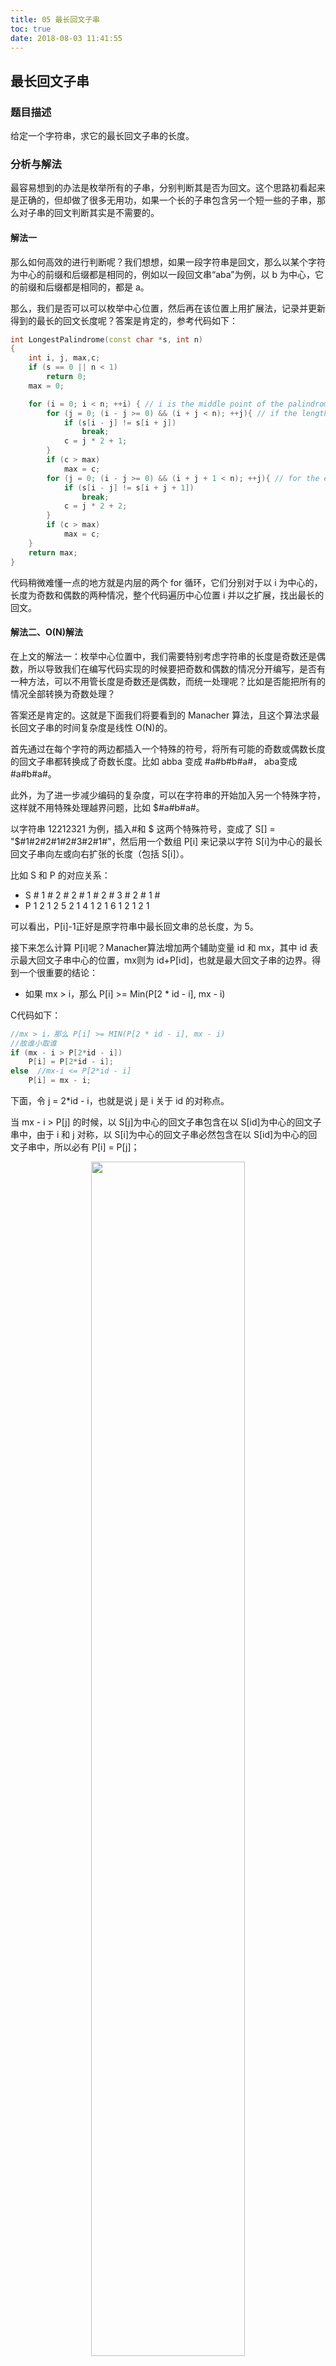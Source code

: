 ```yaml
---
title: 05 最长回文子串
toc: true
date: 2018-08-03 11:41:55
---
```

## 最长回文子串

### 题目描述
给定一个字符串，求它的最长回文子串的长度。

### 分析与解法
最容易想到的办法是枚举所有的子串，分别判断其是否为回文。这个思路初看起来是正确的，但却做了很多无用功，如果一个长的子串包含另一个短一些的子串，那么对子串的回文判断其实是不需要的。

#### 解法一

那么如何高效的进行判断呢？我们想想，如果一段字符串是回文，那么以某个字符为中心的前缀和后缀都是相同的，例如以一段回文串“aba”为例，以 b 为中心，它的前缀和后缀都是相同的，都是 a。

那么，我们是否可以可以枚举中心位置，然后再在该位置上用扩展法，记录并更新得到的最长的回文长度呢？答案是肯定的，参考代码如下：

```cpp
int LongestPalindrome(const char *s, int n)
{
	int i, j, max,c;
	if (s == 0 || n < 1)
		return 0;
	max = 0;

	for (i = 0; i < n; ++i) { // i is the middle point of the palindrome
		for (j = 0; (i - j >= 0) && (i + j < n); ++j){ // if the length of the palindrome is odd
			if (s[i - j] != s[i + j])
				break;
			c = j * 2 + 1;
		}
		if (c > max)
			max = c;
		for (j = 0; (i - j >= 0) && (i + j + 1 < n); ++j){ // for the even case
			if (s[i - j] != s[i + j + 1])
				break;
			c = j * 2 + 2;
		}
		if (c > max)
			max = c;
	}
	return max;
}
```

代码稍微难懂一点的地方就是内层的两个 for 循环，它们分别对于以 i 为中心的，长度为奇数和偶数的两种情况，整个代码遍历中心位置 i 并以之扩展，找出最长的回文。


#### 解法二、O(N)解法

在上文的解法一：枚举中心位置中，我们需要特别考虑字符串的长度是奇数还是偶数，所以导致我们在编写代码实现的时候要把奇数和偶数的情况分开编写，是否有一种方法，可以不用管长度是奇数还是偶数，而统一处理呢？比如是否能把所有的情况全部转换为奇数处理？

答案还是肯定的。这就是下面我们将要看到的 Manacher 算法，且这个算法求最长回文子串的时间复杂度是线性 O(N)的。

首先通过在每个字符的两边都插入一个特殊的符号，将所有可能的奇数或偶数长度的回文子串都转换成了奇数长度。比如 abba 变成 #a#b#b#a#， aba变成 #a#b#a#。

此外，为了进一步减少编码的复杂度，可以在字符串的开始加入另一个特殊字符，这样就不用特殊处理越界问题，比如 $#a#b#a#。

以字符串 12212321 为例，插入#和 $ 这两个特殊符号，变成了 S[] = "$#1#2#2#1#2#3#2#1#"，然后用一个数组 P[i] 来记录以字符 S[i]为中心的最长回文子串向左或向右扩张的长度（包括 S[i]）。

比如 S 和 P 的对应关系：

 - S  #  1  #  2  #  2  #  1  #  2  #  3  #  2  #  1  #
 - P  1  2  1  2  5  2  1  4  1  2  1  6  1  2  1  2  1

可以看出，P[i]-1正好是原字符串中最长回文串的总长度，为 5。

接下来怎么计算 P[i]呢？Manacher算法增加两个辅助变量 id 和 mx，其中 id 表示最大回文子串中心的位置，mx则为 id+P[id]，也就是最大回文子串的边界。得到一个很重要的结论：
- 如果 mx > i，那么 P[i] >= Min(P[2 * id - i], mx - i)

C代码如下：
```c
//mx > i，那么 P[i] >= MIN(P[2 * id - i], mx - i)
//故谁小取谁
if (mx - i > P[2*id - i])
    P[i] = P[2*id - i];
else  //mx-i <= P[2*id - i]
    P[i] = mx - i;
```
下面，令 j = 2*id - i，也就是说 j 是 i 关于 id 的对称点。

当 mx - i > P[j] 的时候，以 S[j]为中心的回文子串包含在以 S[id]为中心的回文子串中，由于 i 和 j 对称，以 S[i]为中心的回文子串必然包含在以 S[id]为中心的回文子串中，所以必有 P[i] = P[j]；

<p align="center">
    <img width="70%" height="70%" src="http://images.iterate.site/blog/image/180803/cdi2mKE42a.png?imageslim">
</p>

当 P[j] >= mx - i 的时候，以 S[j]为中心的回文子串不一定完全包含于以 S[id]为中心的回文子串中，但是基于对称性可知，下图中两个绿框所包围的部分是相同的，也就是说以 S[i]为中心的回文子串，其向右至少会扩张到 mx 的位置，也就是说 P[i] >= mx - i。至于 mx 之后的部分是否对称，再具体匹配。

<p align="center">
    <img width="70%" height="70%" src="http://images.iterate.site/blog/image/180803/9eJeIk0I55.png?imageslim">
</p>

此外，对于 mx <= i 的情况，因为无法对 P[i]做更多的假设，只能让 P[i] = 1，然后再去匹配。

综上，关键代码如下：
```c
//输入，并处理得到字符串 s
int p[1000], mx = 0, id = 0;
memset(p, 0, sizeof(p));
for (i = 1; s[i] != '\0'; i++)
{
	p[i] = mx > i ? min(p[2 * id - i], mx - i) : 1;
	while (s[i + p[i]] == s[i - p[i]])
		p[i]++;
	if (i + p[i] > mx)
	{
		mx = i + p[i];
		id = i;
	}
}
//找出 p[i]中最大的
```
此 Manacher 算法使用 id、mx做配合，可以在每次循环中，直接对 P[i]的快速赋值，从而在计算以 i 为中心的回文子串的过程中，不必每次都从 1 开始比较，减少了比较次数，最终使得求解最长回文子串的长度达到线性 O(N)的时间复杂度。

参考：http://www.felix021.com/blog/read.php?2040 。另外，这篇文章也不错：http://leetcode.com/2011/11/longest-palindromic-substring-part-ii.html 。
